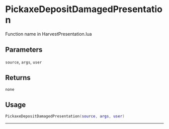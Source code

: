 # PickaxeDepositDamagedPresentation
Function name in HarvestPresentation.lua
## Parameters
`source`, `args`, `user`
## Returns
`none`
## Usage
```lua
PickaxeDepositDamagedPresentation(source, args, user)
```
---
